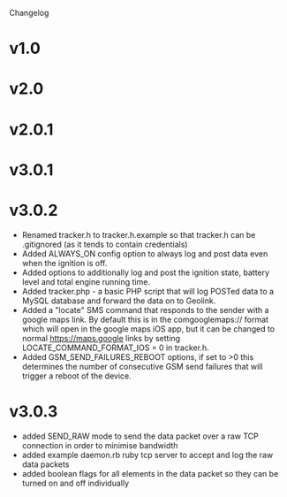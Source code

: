 Changelog

v1.0
====

v2.0
====

v2.0.1
======

v3.0.1
======

v3.0.2
======

+ Renamed tracker.h to tracker.h.example so that tracker.h can be .gitignored (as it tends to contain credentials)
+ Added ALWAYS_ON config option to always log and post data even when the ignition is off.
+ Added options to additionally log and post the ignition state, battery level and total engine running time.
+ Added tracker.php - a basic PHP script that will log POSTed data to a MySQL database and forward the data on to Geolink.
+ Added a "locate" SMS command that responds to the sender with a google maps link. By default this is in the comgooglemaps:// format which will open in the google maps iOS app, but it can be changed to normal https://maps.google links by setting LOCATE_COMMAND_FORMAT_IOS = 0 in tracker.h.
+ Added GSM_SEND_FAILURES_REBOOT options, if set to >0 this determines the number of consecutive GSM send failures that will trigger a reboot of the device.

v3.0.3
======

+ added SEND_RAW mode to send the data packet over a raw TCP connection in order to minimise bandwidth
+ added example daemon.rb ruby tcp server to accept and log the raw data packets
+ added boolean flags for all elements in the data packet so they can be turned on and off individually
